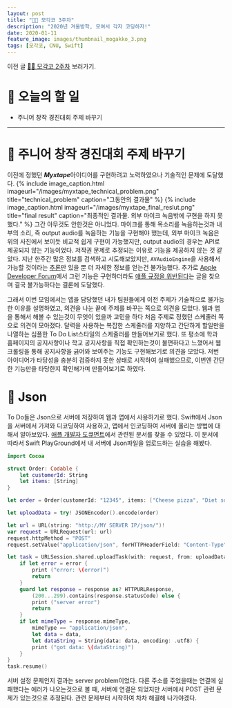 ```yaml
---
layout: post
title: "🧑‍💻 모각코 3주차"
description: "2020년 겨울방학, 모여서 각자 코딩하자!"
date: 2020-01-11
feature_image: images/thumbnail_mogakko_3.png
tags: [모각코, CNU, Swift]
---
```


이전 글 [🧑‍💻 모각코 2주차](https://yabby1997.github.io/mogakko_2) 보러가기.

# 👀 오늘의 할 일
- 주니어 창작 경진대회 주제 바꾸기

---

# 🐣 주니어 창작 경진대회 주제 바꾸기
이전에 정했던 ***Myxtape***아이디어를 구현하려고 노력하였으나 기술적인 문제에 도달했다. 
{% include image_caption.html imageurl="/images/myxtape_technical_problem.png" title="technical_problem" caption="그동안의 결과물" %}
{% include image_caption.html imageurl="/images/myxtape_final_reslut.png" title="final result" caption="최종적인 결과물. 외부 마이크 녹음밖에 구현을 하지 못했다." %}
그간 아무것도 안한것은 아니었다. 마이크를 통해 목소리를 녹음하는것과 내부의 소리, 즉 output audio를 녹음하는 기능을 구현해야 했는데, 외부 마이크 녹음은 위의 사진에서 보이듯 비교적 쉽게 구현이 가능했지만, output audio의 경우는 API로 제공되지 않는 기능이었다. 저작권 문제로 추정되는 이유로 기능을 제공하지 않는 것 같았다. 지난 한주간 많은 정보를 검색하고 시도해보았지만, `AVAudioEngine`을 사용해서 가능할 것이라는 [추론](https://stackoverflow.com/questions/27828191/recording-output-audio-with-swift)만 있을 뿐 더 자세한 정보를 얻는건 불가능했다. 추가로  [Apple Developer Forum](https://forums.developer.apple.com/welcome)에서 그런 기능은 구현하더라도 [애플 규정을 위반된다](https://forums.developer.apple.com/thread/79033)는 글을 찾으며 결국 불가능하다는 결론에 도달했다. 


그래서 이번 모임에서는 앱을 담당했던 내가 팀원들에게 이전 주제가 기술적으로 불가능한 이유를 설명하였고, 의견을 나눈 끝에 주제를 바꾸는 쪽으로 의견을 모았다.
웹과 앱을 통해서 해볼 수 있는것이 무엇이 있을까 고민을 하다 처음 주제로 정했던 스케줄러 쪽으로 의견이 모아졌다. 달력을 사용하는 복잡한 스케줄러를 지양하고 간단하게 할일만을 나열하는 심플한 To Do List스타일의 스케줄러를 만들어보기로 했다. 또 평소에 학과 홈페이지의 공지사항이나 학교 공지사항을 직접 확인하는것이 불편하다고 느꼈어서 웹 크롤링을 통해 공지사항을 긁어와 보여주는 기능도 구현해보기로 의견을 모았다. 저번 아이디어가 타당성을 충분히 검증하지 못한 상태로 시작하여 실패했으므로, 이번엔 간단한 기능만을 타당한지 확인해가며 만들어보기로 하였다. 

# 📀 Json
To Do들은 Json으로 서버에 저장하여 웹과 앱에서 사용하기로 했다. Swift에서 Json을 서버에서 가져와 디코딩하여 사용하고, 앱에서 인코딩하여 서버에 올리는 방법에 대해서 알아보았다. [애플 개발자 도큐먼트](https://developer.apple.com/documentation/foundation/url_loading_system/uploading_data_to_a_website_)에서 관련된 문서를 찾을 수 있었다. 이 문서에 따라서 Swift PlayGround에서 내 서버에 Json파일을 업로드하는 실습을 해봤다. 

```swift
import Cocoa

struct Order: Codable {
    let customerId: String
    let items: [String]
}

let order = Order(customerId: "12345", items: ["Cheese pizza", "Diet soda"])

let uploadData = try! JSONEncoder().encode(order)

let url = URL(string: "http://MY SERVER IP/json/")!
var request = URLRequest(url: url)
request.httpMethod = "POST"
request.setValue("application/json", forHTTPHeaderField: "Content-Type")

let task = URLSession.shared.uploadTask(with: request, from: uploadData) { data, response, error in
    if let error = error {
        print ("error: \(error)")
        return
    }
    guard let response = response as? HTTPURLResponse,
        (200...299).contains(response.statusCode) else {
        print ("server error")
        return
    }
    if let mimeType = response.mimeType,
        mimeType == "application/json",
        let data = data,
        let dataString = String(data: data, encoding: .utf8) {
        print ("got data: \(dataString)")
    }
}
task.resume()
```
서버 설정 문제인지 결과는 server problem이었다. 다른 주소를 주었을때는 연결에 실패했다는 에러가 나오는것으로 볼 때, 
서버에 연결은 되었지만 서버에서 POST 관련 문제가 있는것으로 추정된다. 관련 문제부터 시작하여 차차 해결해 나가야겠다. 
